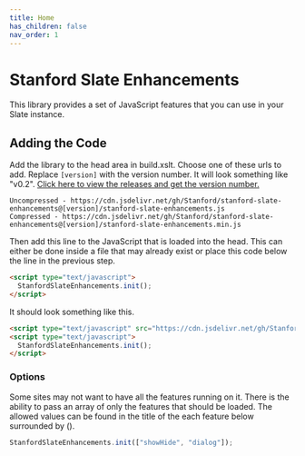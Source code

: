 ```yaml
---
title: Home
has_children: false
nav_order: 1
---
```


# Stanford Slate Enhancements

This library provides a set of JavaScript features that you can use in your Slate instance.

## Adding the Code
Add the library to the head area in build.xslt. Choose one of these urls to add. Replace `[version]` with the version number. It will look something like "v0.2". [Click here to view the releases and get the version number.](https://github.com/Stanford/stanford-slate-enhancements/releases) 

```
Uncompressed - https://cdn.jsdelivr.net/gh/Stanford/stanford-slate-enhancements@[version]/stanford-slate-enhancements.js
Compressed - https://cdn.jsdelivr.net/gh/Stanford/stanford-slate-enhancements@[version]/stanford-slate-enhancements.min.js
```



Then add this line to the JavaScript that is loaded into the head. This can either be done inside a file that may already exist or place this code below the line in the previous step.
```html
<script type="text/javascript">
  StanfordSlateEnhancements.init();
</script>
```

It should look something like this.
```html
<script type="text/javascript" src="https://cdn.jsdelivr.net/gh/Stanford/stanford-slate-enhancements@v0.2/stanford-slate-enhancements.min.js"></script>
<script type="text/javascript">
  StanfordSlateEnhancements.init();
</script>
```

### Options
Some sites may not want to have all the features running on it.  There is the ability to pass an array of only the features that should be loaded. The allowed values can be found in the title of the each feature below surrounded by ().

```javascript
StanfordSlateEnhancements.init(["showHide", "dialog"]);
```
